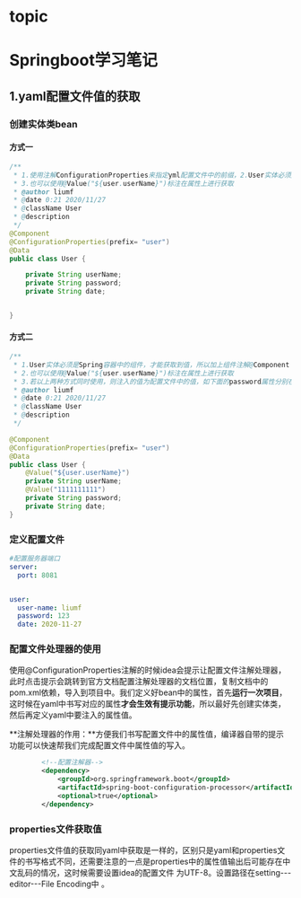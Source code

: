 # topic
# Springboot学习笔记



## 1.yaml配置文件值的获取

### 创建实体类bean

#### 方式一

```java
/**
 * 1.使用注解ConfigurationProperties来指定yml配置文件中的前缀，2.User实体必须是Spring容器中的组件，才能获取到值，所以加上组件注解@Component
 * 3.也可以使用@Value("${user.userName}")标注在属性上进行获取
 * @author liumf
 * @date 0:21 2020/11/27
 * @className User
 * @description
 */
@Component
@ConfigurationProperties(prefix= "user")
@Data
public class User {

    private String userName;
    private String password;
    private String date;


}

```

#### 方式二

```java
/**
 * 1.User实体必须是Spring容器中的组件，才能获取到值，所以加上组件注解@Component
 * 2.也可以使用@Value("${user.userName}")标注在属性上进行获取
 * 3.若以上两种方式同时使用，则注入的值为配置文件中的值，如下面的password属性分别在配置文件中和使用@Value注入值，则实际注入值为123
 * @author liumf
 * @date 0:21 2020/11/27
 * @className User
 * @description
 */

@Component
@ConfigurationProperties(prefix= "user")
@Data
public class User {
    @Value("${user.userName}")
    private String userName;
    @Value("1111111111")
    private String password;
    private String date;
}

```





### 定义配置文件

```yaml
#配置服务器端口
server:
  port: 8081


user:
  user-name: liumf
  password: 123
  date: 2020-11-27
```

### 配置文件处理器的使用

使用@ConfigurationProperties注解的时候idea会提示让配置文件注解处理器，此时点击提示会跳转到官方文档配置注解处理器的文档位置，复制文档中的pom.xml依赖，导入到项目中。我们定义好bean中的属性，首先**运行一次项目**，这时候在yaml中书写对应的属性**才会生效有提示功能**，所以最好先创建实体类，然后再定义yaml中要注入的属性值。

**注解处理器的作用：**方便我们书写配置文件中的属性值，编译器自带的提示功能可以快速帮我们完成配置文件中属性值的写入。

```xml
        <!--配置注解器-->
        <dependency>
            <groupId>org.springframework.boot</groupId>
            <artifactId>spring-boot-configuration-processor</artifactId>
            <optional>true</optional>
        </dependency>
```



### properties文件获取值

properties文件值的获取同yaml中获取是一样的，区别只是yaml和properties文件的书写格式不同，还需要注意的一点是properties中的属性值输出后可能存在中文乱码的情况，这时候需要设置idea的配置文件 为UTF-8。设置路径在setting---editor---File Encoding中 。



